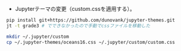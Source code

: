 
- Jupyterテーマの変更（custom.cssを適用する）。

```bash
pip install git+https://github.com/dunovank/jupyter-themes.git
jt -t grade3 # でできなかったので手動でcssファイルを移動した

mkdir ~/.jupyter/custom
cp ~/.jupyter-themes/oceans16.css ~/.jupyter/custom/custom.css
```

